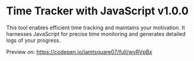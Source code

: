 # Time Tracker with JavaScript v1.0.0

This tool enables efficient time tracking and maintains your motivation. It harnesses JavaScript for precise time monitoring and generates detailed logs of your progress.

Preview on: https://codepen.io/iamtsquare07/full/wvRVpBx
